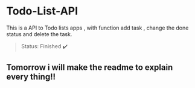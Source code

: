 # Todo-List-API
This is a API to Todo lists apps , with function add task , change the done status and delete the task.

>Status: Finished ✔️

## Tomorrow i will make the readme to explain every thing!!
